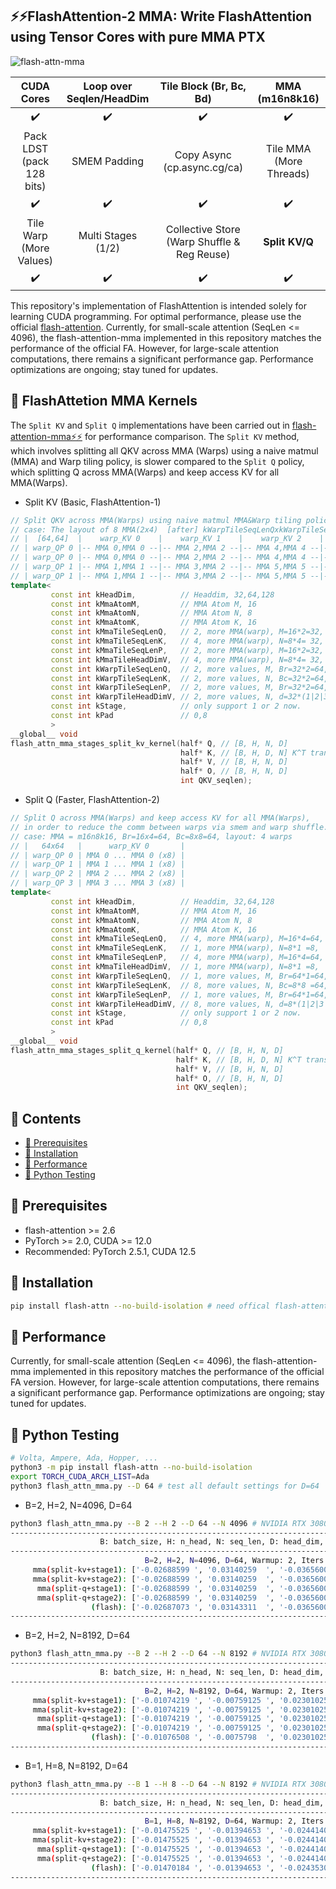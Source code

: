 ## ⚡️⚡️FlashAttention-2 MMA: Write FlashAttention using Tensor Cores with pure MMA PTX 

![flash-attn-mma](https://github.com/user-attachments/assets/6f66796d-44d5-4ec1-b224-af997bd152b2)

|CUDA Cores|Loop over Seqlen/HeadDim |Tile Block (Br, Bc, Bd)|MMA (m16n8k16)|
|:---:|:---:|:---:|:---:|
|✔️|✔️|✔️|✔️|
|Pack LDST (pack 128 bits)|SMEM Padding|Copy Async (cp.async.cg/ca)|Tile MMA (More Threads)
|✔️|✔️|✔️|✔️|
|Tile Warp (More Values)|Multi Stages (1/2)|Collective Store (Warp Shuffle & Reg Reuse)|**Split KV/Q**|
|✔️|✔️|✔️|✔️|

This repository's implementation of FlashAttention is intended solely for learning CUDA programming. For optimal performance, please use the official [flash-attention](https://github.com/Dao-AILab/flash-attention). Currently, for small-scale attention (SeqLen <= 4096), the flash-attention-mma implemented in this repository matches the performance of the official FA. However, for large-scale attention computations, there remains a significant performance gap. Performance optimizations are ongoing; stay tuned for updates.

## 📖 FlashAttetion MMA Kernels

The `Split KV` and `Split Q` implementations have been carried out in [flash-attention-mma⚡️⚡️](.) for performance comparison. The `Split KV` method, which involves splitting all QKV across MMA (Warps) using a naive matmul (MMA) and Warp tiling policy, is slower compared to the `Split Q` policy, which splitting Q across MMA(Warps) and keep access KV for all MMA(Warps).

- Split KV (Basic, FlashAttention-1)

```C++
// Split QKV across MMA(Warps) using naive matmul MMA&Warp tiling policy.
// case: The layout of 8 MMA(2x4)  [after] kWarpTileSeqLenQxkWarpTileSeqLenK(2x2) -> 32x2,32x2=64x64: 
// |  [64,64]  |    warp_KV 0    |    warp_KV 1    |    warp_KV 2    |    warp_KV 3    |
// | warp_QP 0 |-- MMA 0,MMA 0 --|-- MMA 2,MMA 2 --|-- MMA 4,MMA 4 --|-- MMA 6,MMA 6 --|
// | warp_QP 0 |-- MMA 0,MMA 0 --|-- MMA 2,MMA 2 --|-- MMA 4,MMA 4 --|-- MMA 6,MMA 6 --|
// | warp_QP 1 |-- MMA 1,MMA 1 --|-- MMA 3,MMA 2 --|-- MMA 5,MMA 5 --|-- MMA 7,MMA 7 --|
// | warp_QP 1 |-- MMA 1,MMA 1 --|-- MMA 3,MMA 2 --|-- MMA 5,MMA 5 --|-- MMA 7,MMA 7 --|
template<
         const int kHeadDim,          // Headdim, 32,64,128     
         const int kMmaAtomM,         // MMA Atom M, 16
         const int kMmaAtomN,         // MMA Atom N, 8
         const int kMmaAtomK,         // MMA Atom K, 16
         const int kMmaTileSeqLenQ,   // 2, more MMA(warp), M=16*2=32, Q@K^T=[Br(M), d(K)]@[d(K),  Bc(N)]  
         const int kMmaTileSeqLenK,   // 4, more MMA(warp), N=8*4= 32, Q@K^T=[Br(M), d(K)]@[d(K),  Bc(N)]    
         const int kMmaTileSeqLenP,   // 2, more MMA(warp), M=16*2=32, P@V  =[Br(M),Bc(K)]@[Bc(K), d(N) ]
         const int kMmaTileHeadDimV,  // 4, more MMA(warp), N=8*4= 32, P@V  =[Br(M),Bc(K)]@[Bc(K), d(N) ]       
         const int kWarpTileSeqLenQ,  // 2, more values, M, Br=32*2=64, matmul M 
         const int kWarpTileSeqLenK,  // 2, more values, N, Bc=32*2=64, matmul N
         const int kWarpTileSeqLenP,  // 2, more values, M, Br=32*2=64, matmul M
         const int kWarpTileHeadDimV, // 2, more values, N, d=32*(1|2|3|4|...)=32|64|96|128|...
         const int kStage,            // only support 1 or 2 now.
         const int kPad               // 0,8              
         >
__global__ void 
flash_attn_mma_stages_split_kv_kernel(half* Q, // [B, H, N, D]
                                      half* K, // [B, H, D, N] K^T transposed 
                                      half* V, // [B, H, N, D] 
                                      half* O, // [B, H, N, D] 
                                      int QKV_seqlen);
```

- Split Q (Faster, FlashAttention-2)

```C++
// Split Q across MMA(Warps) and keep access KV for all MMA(Warps),
// in order to reduce the comm between warps via smem and warp shuffle.
// case: MMA = m16n8k16, Br=16x4=64, Bc=8x8=64, layout: 4 warps
// |   64x64   |      warp_KV 0       |
// | warp_QP 0 | MMA 0 ... MMA 0 (x8) |
// | warp_QP 1 | MMA 1 ... MMA 1 (x8) |
// | warp_QP 2 | MMA 2 ... MMA 2 (x8) |
// | warp_QP 3 | MMA 3 ... MMA 3 (x8) |
template<
         const int kHeadDim,          // Headdim, 32,64,128     
         const int kMmaAtomM,         // MMA Atom M, 16
         const int kMmaAtomN,         // MMA Atom N, 8
         const int kMmaAtomK,         // MMA Atom K, 16
         const int kMmaTileSeqLenQ,   // 4, more MMA(warp), M=16*4=64, Q@K^T=[Br(M), d(K)]@[d(K),  Bc(N)]  
         const int kMmaTileSeqLenK,   // 1, more MMA(warp), N=8*1 =8,  Q@K^T=[Br(M), d(K)]@[d(K),  Bc(N)]    
         const int kMmaTileSeqLenP,   // 4, more MMA(warp), M=16*4=64, P@V  =[Br(M),Bc(K)]@[Bc(K), d(N) ]
         const int kMmaTileHeadDimV,  // 1, more MMA(warp), N=8*1 =8,  P@V  =[Br(M),Bc(K)]@[Bc(K), d(N) ]       
         const int kWarpTileSeqLenQ,  // 1, more values, M, Br=64*1=64, matmul M 
         const int kWarpTileSeqLenK,  // 8, more values, N, Bc=8*8 =64, matmul N
         const int kWarpTileSeqLenP,  // 1, more values, M, Br=64*1=64, matmul M
         const int kWarpTileHeadDimV, // 8, more values, N, d=8*(1|2|3|4|...)=8|...|32|64|96|128|...
         const int kStage,            // only support 1 or 2 now.
         const int kPad               // 0,8           
         >
__global__ void
flash_attn_mma_stages_split_q_kernel(half* Q, // [B, H, N, D]
                                     half* K, // [B, H, D, N] K^T transposed 
                                     half* V, // [B, H, N, D] 
                                     half* O, // [B, H, N, D] 
                                     int QKV_seqlen);
```

## 📖 Contents

- [📖 Prerequisites](#prerequisites)
- [📖 Installation](#install)
- [📖 Performance](#perf)
- [📖 Python Testing](#test)

## 📖 Prerequisites
<div id="prerequisites"></div>  

- flash-attention >= 2.6
- PyTorch >= 2.0, CUDA >= 12.0
- Recommended: PyTorch 2.5.1, CUDA 12.5

## 📖 Installation  
<div id="install"></div>    

```bash
pip install flash-attn --no-build-isolation # need offical flash-attention for comparison
```

## 📖 Performance
<div id="perf"></div>  

Currently, for small-scale attention (SeqLen <= 4096), the flash-attention-mma implemented in this repository matches the performance of the official FA version. However, for large-scale attention computations, there remains a significant performance gap. Performance optimizations are ongoing; stay tuned for updates.

## 📖 Python Testing  
<div id="test"></div>  

```bash
# Volta, Ampere, Ada, Hopper, ...
python3 -m pip install flash-attn --no-build-isolation
export TORCH_CUDA_ARCH_LIST=Ada 
python3 flash_attn_mma.py --D 64 # test all default settings for D=64
```

- B=2, H=2, N=4096, D=64
  
```bash
python3 flash_attn_mma.py --B 2 --H 2 --D 64 --N 4096 # NVIDIA RTX 3080 Laptop
------------------------------------------------------------------------------------------------------------------------
                    B: batch_size, H: n_head, N: seq_len, D: head_dim, seed: 6827, Warmup: 2, Iters: 10
------------------------------------------------------------------------------------------------------------------------
                              B=2, H=2, N=4096, D=64, Warmup: 2, Iters: 10
     mma(split-kv+stage1): ['-0.02688599 ', '0.03140259  ', '-0.03656006 '], time:0.767565ms, TFLOPS:22.82
     mma(split-kv+stage2): ['-0.02688599 ', '0.03140259  ', '-0.03656006 '], time:0.730205ms, TFLOPS:23.99
      mma(split-q+stage1): ['-0.02688599 ', '0.03140259  ', '-0.03656006 '], time:0.524163ms, TFLOPS:33.41
      mma(split-q+stage2): ['-0.02688599 ', '0.03140259  ', '-0.03656006 '], time:0.622582ms, TFLOPS:28.13
                  (flash): ['-0.02687073 ', '0.03143311  ', '-0.03656006 '], time:0.610447ms, TFLOPS:28.69
------------------------------------------------------------------------------------------------------------------------
```


- B=2, H=2, N=8192, D=64
```bash
python3 flash_attn_mma.py --B 2 --H 2 --D 64 --N 8192 # NVIDIA RTX 3080 Laptop
------------------------------------------------------------------------------------------------------------------------
                    B: batch_size, H: n_head, N: seq_len, D: head_dim, seed: 1923, Warmup: 2, Iters: 10
------------------------------------------------------------------------------------------------------------------------
                              B=2, H=2, N=8192, D=64, Warmup: 2, Iters: 10
     mma(split-kv+stage1): ['-0.01074219 ', '-0.00759125 ', '0.02301025  '], time:2.870488ms, TFLOPS:24.41
     mma(split-kv+stage2): ['-0.01074219 ', '-0.00759125 ', '0.02301025  '], time:2.599239ms, TFLOPS:26.95
      mma(split-q+stage1): ['-0.01074219 ', '-0.00759125 ', '0.02301025  '], time:1.826215ms, TFLOPS:38.36
      mma(split-q+stage2): ['-0.01074219 ', '-0.00759125 ', '0.02301025  '], time:2.142096ms, TFLOPS:32.71
                  (flash): ['-0.01076508 ', '-0.0075798  ', '0.02301025  '], time:2.061176ms, TFLOPS:33.99
------------------------------------------------------------------------------------------------------------------------
```

- B=1, H=8, N=8192, D=64
```bash
python3 flash_attn_mma.py --B 1 --H 8 --D 64 --N 8192 # NVIDIA RTX 3080 Laptop
------------------------------------------------------------------------------------------------------------------------
                    B: batch_size, H: n_head, N: seq_len, D: head_dim, seed: 4374, Warmup: 2, Iters: 10
------------------------------------------------------------------------------------------------------------------------
                              B=1, H=8, N=8192, D=64, Warmup: 2, Iters: 10
     mma(split-kv+stage1): ['-0.01475525 ', '-0.01394653 ', '-0.02441406 '], time:5.583835ms, TFLOPS:25.09
     mma(split-kv+stage2): ['-0.01475525 ', '-0.01394653 ', '-0.02441406 '], time:5.325174ms, TFLOPS:26.31
      mma(split-q+stage1): ['-0.01475525 ', '-0.01394653 ', '-0.02441406 '], time:3.675842ms, TFLOPS:38.12
      mma(split-q+stage2): ['-0.01475525 ', '-0.01394653 ', '-0.02441406 '], time:4.370213ms, TFLOPS:32.06
                  (flash): ['-0.01470184 ', '-0.01394653 ', '-0.02435303 '], time:3.680992ms, TFLOPS:38.07
------------------------------------------------------------------------------------------------------------------------
```
